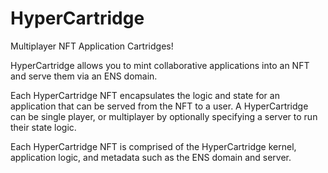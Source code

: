 # HyperCartridge

Multiplayer NFT Application Cartridges!

HyperCartridge allows you to mint collaborative applications into an NFT and serve them via an ENS domain.

Each HyperCartridge NFT encapsulates the logic and state for an application that can be served from the NFT to a user. A HyperCartridge can be single player, or multiplayer by optionally specifying a server to run their state logic.

Each HyperCartridge NFT is comprised of the HyperCartridge kernel, application logic, and metadata such as the ENS domain and server.
